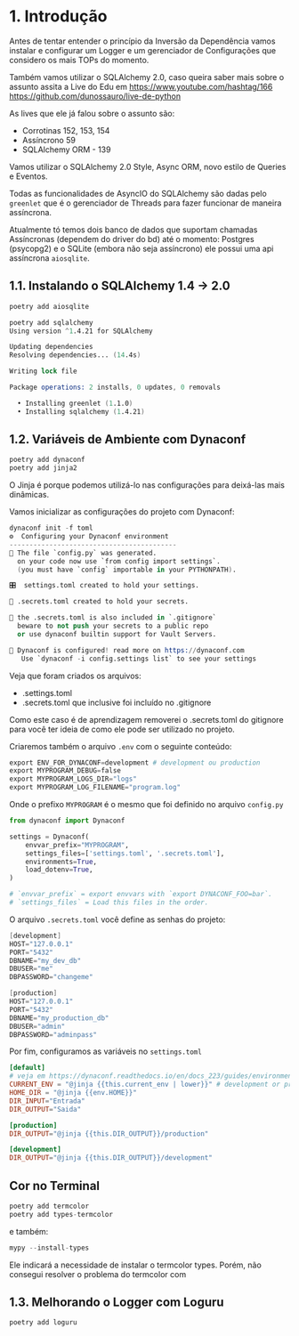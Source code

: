 # 1. Introdução

Antes de tentar entender o princípio da Inversão da Dependência vamos
instalar e configurar um Logger e um gerenciador de Configurações
que considero os mais TOPs do momento.

Também vamos utilizar o SQLAlchemy 2.0, caso queira saber mais sobre o assunto assita a Live do Edu em https://www.youtube.com/hashtag/166
https://github.com/dunossauro/live-de-python

As lives que ele já falou sobre o assunto são:
- Corrotinas 152, 153, 154
- Assíncrono 59
- SQLAlchemy ORM - 139

Vamos utilizar o SQLAlchemy 2.0 Style, Async ORM, novo estilo de Queries
e Eventos.

Todas as funcionalidades de AsyncIO do SQLAlchemy são dadas pelo `greenlet`
que é o gerenciador de Threads para fazer funcionar de maneira assíncrona.

Atualmente tó temos dois banco de dados que suportam chamadas Assíncronas (dependem do driver do bd) até o momento: Postgres (psycopg2) e o SQLite (embora não seja assíncrono) ele possui uma api assíncrona `aiosqlite`.


## 1.1. Instalando o SQLAlchemy 1.4 -> 2.0

```s
poetry add aiosqlite
```

```s
poetry add sqlalchemy
Using version ^1.4.21 for SQLAlchemy

Updating dependencies
Resolving dependencies... (14.4s)

Writing lock file

Package operations: 2 installs, 0 updates, 0 removals

  • Installing greenlet (1.1.0)
  • Installing sqlalchemy (1.4.21)
```

## 1.2. Variáveis de Ambiente com Dynaconf

```s
poetry add dynaconf
poetry add jinja2
```

O Jinja é porque podemos utilizá-lo nas configurações para deixá-las mais dinâmicas.

Vamos inicializar as configurações do projeto com Dynaconf:

```s
dynaconf init -f toml
⚙️  Configuring your Dynaconf environment
------------------------------------------
🐍 The file `config.py` was generated.
  on your code now use `from config import settings`.
  (you must have `config` importable in your PYTHONPATH).

🎛️  settings.toml created to hold your settings.

🔑 .secrets.toml created to hold your secrets.

🙈 the .secrets.toml is also included in `.gitignore`
  beware to not push your secrets to a public repo
  or use dynaconf builtin support for Vault Servers.

🎉 Dynaconf is configured! read more on https://dynaconf.com
   Use `dynaconf -i config.settings list` to see your settings
```

Veja que foram criados os arquivos:
- .settings.toml
- .secrets.toml que inclusive foi incluído no .gitignore

Como este caso é de aprendizagem removerei o .secrets.toml do gitignore
para você ter ideia de como ele pode ser utilizado no projeto.

Criaremos também o arquivo `.env` com o seguinte conteúdo:

```s
export ENV_FOR_DYNACONF=development # development ou production
export MYPROGRAM_DEBUG=false
export MYPROGRAM_LOGS_DIR="logs"
export MYPROGRAM_LOG_FILENAME="program.log"
```

Onde o prefixo `MYPROGRAM` é o mesmo que foi definido no arquivo `config.py`

```py
from dynaconf import Dynaconf

settings = Dynaconf(
    envvar_prefix="MYPROGRAM",
    settings_files=['settings.toml', '.secrets.toml'],
    environments=True,
    load_dotenv=True,
)

# `envvar_prefix` = export envvars with `export DYNACONF_FOO=bar`.
# `settings_files` = Load this files in the order.
```

O arquivo `.secrets.toml` você define as senhas do projeto:

```s
[development]
HOST="127.0.0.1"
PORT="5432"
DBNAME="my_dev_db"
DBUSER="me"
DBPASSWORD="changeme"

[production]
HOST="127.0.0.1"
PORT="5432"
DBNAME="my_production_db"
DBUSER="admin"
DBPASSWORD="adminpass"
```

Por fim, configuramos as variáveis no `settings.toml`

```toml
[default]
# veja em https://dynaconf.readthedocs.io/en/docs_223/guides/environment_variables.html
CURRENT_ENV = "@jinja {{this.current_env | lower}}" # development or production
HOME_DIR = "@jinja {{env.HOME}}"
DIR_INPUT="Entrada"
DIR_OUTPUT="Saida"

[production]
DIR_OUTPUT="@jinja {{this.DIR_OUTPUT}}/production"

[development]
DIR_OUTPUT="@jinja {{this.DIR_OUTPUT}}/development"
```

## Cor no Terminal


```s
poetry add termcolor
poetry add types-termcolor
```

e também:

```s
mypy --install-types
```

Ele indicará a necessidade de instalar o termcolor types.
Porém, não consegui resolver o problema do termcolor com


## 1.3. Melhorando o Logger com Loguru

```s
poetry add loguru
```
